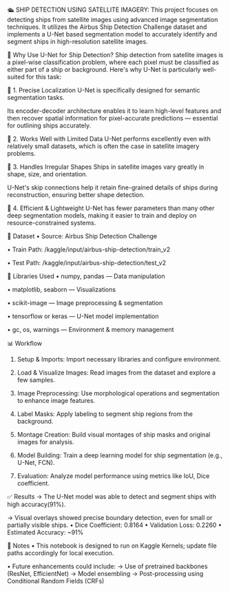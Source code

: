🛳️ SHIP DETECTION USING SATELLITE IMAGERY:
This project focuses on detecting ships from satellite images using advanced image segmentation techniques. It utilizes the Airbus Ship Detection Challenge dataset and implements a U-Net based segmentation model to accurately identify and segment ships in high-resolution satellite images.

🚀 Why Use U-Net for Ship Detection?
Ship detection from satellite images is a pixel-wise classification problem, where each pixel must be classified as either part of a ship or background. Here's why U-Net is particularly well-suited for this task:

🔹 1. Precise Localization
U-Net is specifically designed for semantic segmentation tasks.

Its encoder-decoder architecture enables it to learn high-level features and then recover spatial information for pixel-accurate predictions — essential for outlining ships accurately.

🔹 2. Works Well with Limited Data
U-Net performs excellently even with relatively small datasets, which is often the case in satellite imagery problems.

🔹 3. Handles Irregular Shapes
Ships in satellite images vary greatly in shape, size, and orientation.

U-Net's skip connections help it retain fine-grained details of ships during reconstruction, ensuring better shape detection.

🔹 4. Efficient & Lightweight
U-Net has fewer parameters than many other deep segmentation models, making it easier to train and deploy on resource-constrained systems.

📂 Dataset
• Source: Airbus Ship Detection Challenge

• Train Path: /kaggle/input/airbus-ship-detection/train_v2

• Test Path: /kaggle/input/airbus-ship-detection/test_v2

🧰 Libraries Used
• numpy, pandas — Data manipulation

• matplotlib, seaborn — Visualizations

• scikit-image — Image preprocessing & segmentation

• tensorflow or keras — U-Net model implementation

• gc, os, warnings — Environment & memory management

📊 Workflow
1. Setup & Imports: Import necessary libraries and configure environment.

2. Load & Visualize Images: Read images from the dataset and explore a few samples.

3. Image Preprocessing: Use morphological operations and segmentation to enhance image features.

4. Label Masks: Apply labeling to segment ship regions from the background.

5. Montage Creation: Build visual montages of ship masks and original images for analysis.

6. Model Building: Train a deep learning model for ship segmentation (e.g., U-Net, FCN).

7. Evaluation: Analyze model performance using metrics like IoU, Dice coefficient.

✅ Results
-> The U-Net model was able to detect and segment ships with high accuracy(91%).

-> Visual overlays showed precise boundary detection, even for small or partially visible ships.
• Dice Coefficient: 0.8164
• Validation Loss: 0.2260
• Estimated Accuracy: ~91%

📝 Notes
• This notebook is designed to run on Kaggle Kernels; update file paths accordingly for local execution.

• Future enhancements could include: 
      -> Use of pretrained backbones (ResNet, EfficientNet)
      -> Model ensembling
      -> Post-processing using Conditional Random Fields (CRFs)
